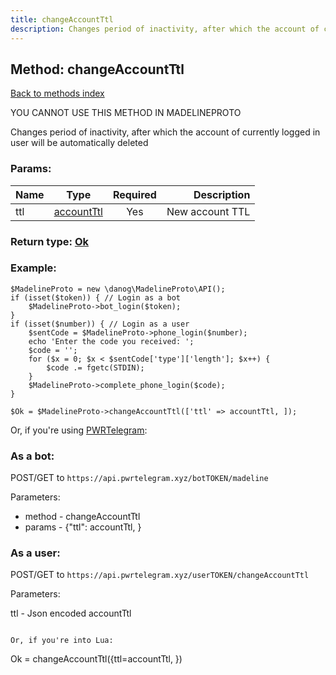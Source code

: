 ```yaml
---
title: changeAccountTtl
description: Changes period of inactivity, after which the account of currently logged in user will be automatically deleted
---
```

## Method: changeAccountTtl  
[Back to methods index](index.md)


YOU CANNOT USE THIS METHOD IN MADELINEPROTO


Changes period of inactivity, after which the account of currently logged in user will be automatically deleted

### Params:

| Name     |    Type       | Required | Description |
|----------|:-------------:|:--------:|------------:|
|ttl|[accountTtl](../types/accountTtl.md) | Yes|New account TTL|


### Return type: [Ok](../types/Ok.md)

### Example:


```
$MadelineProto = new \danog\MadelineProto\API();
if (isset($token)) { // Login as a bot
    $MadelineProto->bot_login($token);
}
if (isset($number)) { // Login as a user
    $sentCode = $MadelineProto->phone_login($number);
    echo 'Enter the code you received: ';
    $code = '';
    for ($x = 0; $x < $sentCode['type']['length']; $x++) {
        $code .= fgetc(STDIN);
    }
    $MadelineProto->complete_phone_login($code);
}

$Ok = $MadelineProto->changeAccountTtl(['ttl' => accountTtl, ]);
```

Or, if you're using [PWRTelegram](https://pwrtelegram.xyz):

### As a bot:

POST/GET to `https://api.pwrtelegram.xyz/botTOKEN/madeline`

Parameters:

* method - changeAccountTtl
* params - {"ttl": accountTtl, }



### As a user:

POST/GET to `https://api.pwrtelegram.xyz/userTOKEN/changeAccountTtl`

Parameters:

ttl - Json encoded accountTtl


```

Or, if you're into Lua:

```
Ok = changeAccountTtl({ttl=accountTtl, })
```

